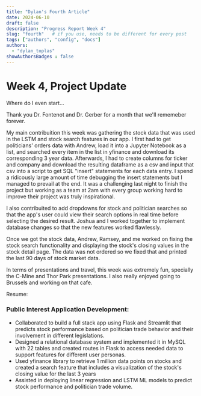 ```yaml
---
title: "Dylan's Fourth Article"
date: 2024-06-10
draft: false
description: "Progress Report Week 4"
slug: "fourth"   # if you use, needs to be different for every post
tags: ["authors", "config", "docs"]
authors:
  - "dylan_toplas"
showAuthorsBadges : false
---
```


# Week 4, Project Update

Where do I even start... 

Thank you Dr. Fontenot and Dr. Gerber for a month that we'll rememeber forever. 

My main contribuition this week was gathering the stock data that was used in the LSTM and stock search features in our app. I first had to get politicians' orders data with Andrew, load it into a Jupyter Notebook as a list, and searched every item in the list in yfinance and download its corresponding 3 year data. Afterwards, I had to create columns for ticker and company and download the resulting dataframe as a csv and input that csv into a script to get SQL "insert" statements for each data entry. I spend a ridicously large amount of time debugging the insert statements but I managed to prevail at the end. It was a challenging last night to finish the project but working as a team at 2am with every group working hard to improve their project was truly inspirational. 

I also contribuited to add dropdowns for stock and politician searches so that the app's user could view their search options in real time before selecting the desired result. Joshua and I worked together to implement database changes so that the new features worked flawlessly. 

Once we got the stock data, Andrew, Ramsey, and me worked on fixing the stock search functionality and displaying the stock's closing values in the stock detail page. The data was not ordered so we fixed that and printed the last 90 days of stock market data. 

In terms of presentations and travel, this week was extremely fun, specially the C-Mine and Thor Park presentations. I also really enjoyed going to Brussels and working on that cafe. 

Resume:

### Public Interest Application Development:
- Collaborated to build a full stack app using Flask and Streamlit that predicts stock performance based on politician trade behavior and their involvement in different legislations.
- Designed a relational database system and implemented it in MySQL with 22 tables and created routes in Flask to access needed data to support features for different user personas.
- Used yfinance library to retrieve 1 million data points on stocks and created a search feature that includes a visualization of the stock's closing value for the last 3 years
- Assisted in deploying linear regression and LSTM ML models to predict stock performance and politician trade volume.